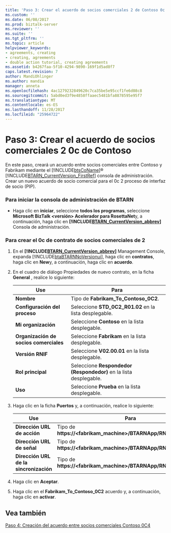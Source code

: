 ```yaml
---
title: 'Paso 3: Crear el acuerdo de socios comerciales 2 de Contoso 0c | Documentos de Microsoft'
ms.custom: ''
ms.date: 06/08/2017
ms.prod: biztalk-server
ms.reviewer: ''
ms.suite: ''
ms.tgt_pltfrm: ''
ms.topic: article
helpviewer_keywords:
- agreements, creating
- creating, agreements
- double action tutorial, creating agreements
ms.assetid: b4267faa-5f10-4294-9890-169f1d5ad8f7
caps.latest.revision: 7
author: MandiOhlinger
ms.author: mandia
manager: anneta
ms.openlocfilehash: 4ac1279232849620c7ca35be5e95ccf1fe6d08c8
ms.sourcegitcommit: 5abd0ed3f9e4858ffaaec5481bfa8878595e95f7
ms.translationtype: MT
ms.contentlocale: es-ES
ms.lasthandoff: 11/28/2017
ms.locfileid: "25964722"
---
```

# <a name="step-3-creating-the-contoso-0c2-trading-partner-agreement"></a>Paso 3: Crear el acuerdo de socios comerciales 2 0c de Contoso
En este paso, creará un acuerdo entre socios comerciales entre Contoso y Fabrikam mediante el [!INCLUDE[btsCoName](../../includes/btsconame-md.md)]® [!INCLUDE[BTARN_CurrentVersion_FirstRef](../../includes/btarn-currentversion-firstref-md.md)] consola de administración. Crear un nuevo acuerdo de socio comercial para el 0c 2 proceso de interfaz de socio (PIP).  
  
### <a name="to-start-the-btarn-management-console"></a>Para iniciar la consola de administración de BTARN  
  
-   Haga clic en **iniciar**, seleccione **todos los programas**, seleccione **Microsoft BizTalk \<versión\> Acelerador para RosettaNet**y, a continuación, haga clic en  **[!INCLUDE[BTARN_CurrentVersion_abbrev](../../includes/btarn-currentversion-abbrev-md.md)]**  Consola de administración.  
  
### <a name="to-create-the-0c2-trading-partner-agreement"></a>Para crear el 0c de contrato de socios comerciales de 2  
  
1.  En el  **[!INCLUDE[BTARN_CurrentVersion_abbrev](../../includes/btarn-currentversion-abbrev-md.md)]**  Management Console, expanda [!INCLUDE[btaBTARNNoVersionui](../../includes/btabtarnnoversionui-md.md)], haga clic en **contratos**, haga clic en **New**y, a continuación, haga clic en **acuerdo**.  
  
2.  En el cuadro de diálogo Propiedades de nuevo contrato, en la ficha **General** , realice lo siguiente:  
  
    |Use|Para|  
    |--------------|----------------|  
    |**Nombre**|Tipo de **Fabrikam_To_Contoso_0C2**.|  
    |**Configuración del proceso**|Seleccione **STD_0C2_R01.02** en la lista desplegable.|  
    |**Mi organización**|Seleccione **Contoso** en la lista desplegable.|  
    |**Organización de socios comerciales**|Seleccione **Fabrikam** en la lista desplegable.|  
    |**Versión RNIF**|Seleccione **V02.00.01** en la lista desplegable.|  
    |**Rol principal**|Seleccione **Respondedor (Respondedor)** en la lista desplegable.|  
    |**Uso**|Seleccione **Prueba** en la lista desplegable.|  
  
3.  Haga clic en la ficha **Puertos** y, a continuación, realice lo siguiente:  
  
    |Use|Para|  
    |--------------|----------------|  
    |**Dirección URL de acción**|Tipo de **https://<fabrikam_machine>/BTARNApp/RNIFReceive.aspx**|  
    |**Dirección URL de señal**|Tipo de **https://<fabrikam_machine>/BTARNApp/RNIFReceive.aspx**|  
    |**Dirección URL de la sincronización**|Tipo de **https://<fabrikam_machine>/BTARNApp/RNIFReceive.aspx**|  
  
4.  Haga clic en **Aceptar**.  
  
5.  Haga clic en el **Fabrikam_To_Contoso_0C2** acuerdo y, a continuación, haga clic en **activar**.  
  
## <a name="see-also"></a>Vea también  
 [Paso 4: Creación del acuerdo entre socios comerciales Contoso 0C4](../../adapters-and-accelerators/accelerator-rosettanet/step-4-creating-the-contoso-0c4-trading-partner-agreement.md)